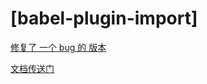 # [babel-plugin-import]

[修复了 一个 bug 的 版本](https://github.com/umijs/babel-plugin-import/commit/d21264e4fb9c9f60041ceed748177db16f347ad7)

[文档传送门](https://github.com/umijs/babel-plugin-import)
